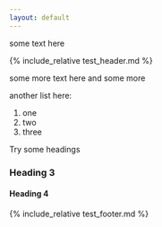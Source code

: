 ```yaml
---
layout: default
---
```



<!-- todo/fix: move to sandbox @ planetjekyll - why? why not?
    or use test/  folder here
  -->

some text here

{% include_relative test_header.md %}


some more text here and some more


another list here:

1. one
2. two
3. three

Try some headings

### Heading 3

#### Heading 4

{% include_relative test_footer.md %}

